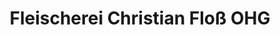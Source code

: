 ---
title: "Fleischerei Christian Floß OHG"
url: /zwickau/fleischerei-christian-floss-ohg/
shop: Metzgerei
---